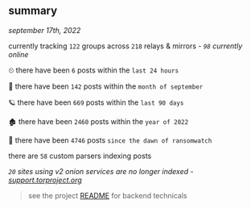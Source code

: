 
## summary
_september 17th, 2022_

currently tracking `122` groups across `218` relays & mirrors - _`98` currently online_

⏲ there have been `6` posts within the `last 24 hours`

🦈 there have been `142` posts within the `month of september`

🪐 there have been `669` posts within the `last 90 days`

🏚 there have been `2460` posts within the `year of 2022`

🦕 there have been `4746` posts `since the dawn of ransomwatch`

there are `58` custom parsers indexing posts

_`20` sites using v2 onion services are no longer indexed - [support.torproject.org](https://support.torproject.org/onionservices/v2-deprecation/)_

> see the project [README](https://github.com/joshhighet/ransomwatch#ransomwatch--) for backend technicals
